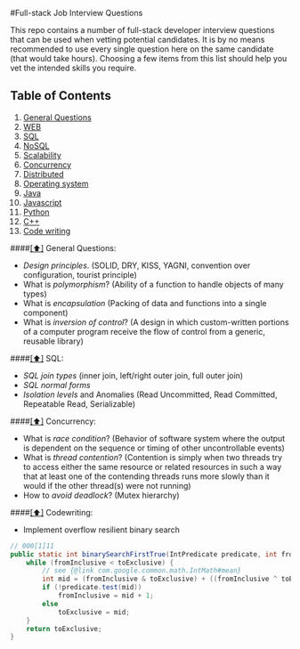 #Full-stack Job Interview Questions

This repo contains a number of full-stack developer interview questions that can be used when vetting potential candidates. It is by no means recommended to use every single question here on the same candidate (that would take hours). Choosing a few items from this list should help you vet the intended skills you require.

## <a name='toc'>Table of Contents</a>

  1. [General Questions](#general)
  1. [WEB](#web)
  1. [SQL](#sql)
  1. [NoSQL](#nosql)
  1. [Scalability](#scalability)
  1. [Concurrency](#concurrency)
  1. [Distributed](#distributed)
  1. [Operating system](#os)
  1. [Java](#java)
  1. [Javascript](#javascript)
  1. [Python](#python)
  1. [C++](#cpp)
  1. [Code writing](#code)

####[[⬆]](#toc) <a name='general'>General Questions:</a>

* *Design principles*. (SOLID, DRY, KISS, YAGNI, convention over configuration, tourist principle)
* What is *polymorphism*? (Ability of a function to handle objects of many types)
* What is *encapsulation* (Packing of data and functions into a single component)
* What is *inversion of control*? (A design in which custom-written portions of a computer program receive the flow of control from a generic, reusable library)

####[[⬆]](#toc) <a name='sql'>SQL:</a>

* *SQL join types* (inner join, left/right outer join, full outer join)
* *SQL normal forms*
* *Isolation levels* and Anomalies (Read Uncommitted, Read Committed, Repeatable Read, Serializable)

####[[⬆]](#toc) <a name='concurrency'>Concurrency:</a>

* What is *race condition*? (Behavior of software system where the output is dependent on the sequence or timing of other uncontrollable events)
* What is *thread contention*? (Contention is simply when two threads try to access either the same resource or related resources in such a way that at least one of the contending threads runs more slowly than it would if the other thread(s) were not running)
* How to *avoid deadlock*? (Mutex hierarchy)

####[[⬆]](#toc) <a name='codewriting'>Codewriting:</a>

* Implement overflow resilient binary search
```java
// 000[1]11
public static int binarySearchFirstTrue(IntPredicate predicate, int fromInclusive, int toExclusive) {
    while (fromInclusive < toExclusive) {
        // see {@link com.google.common.math.IntMath#mean}
        int mid = (fromInclusive & toExclusive) + ((fromInclusive ^ toExclusive) >> 1);
        if (!predicate.test(mid))
            fromInclusive = mid + 1;
        else
            toExclusive = mid;
    }
    return toExclusive;
}
```
